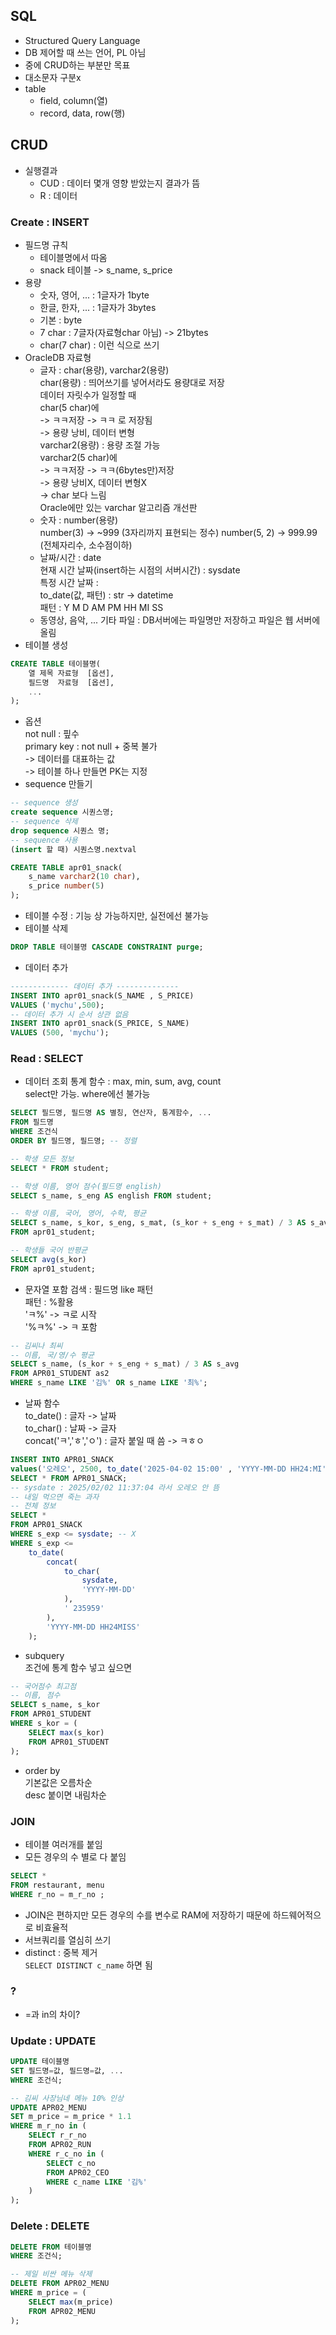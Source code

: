 ## SQL
- Structured Query Language
- DB 제어할 때 쓰는 언어, PL 아님
- 중에 CRUD하는 부분만 목표
- 대소문자 구분x
- table
    - field, column(열)
    - record, data, row(행)

## CRUD
- 실행결과
    - CUD : 데이터 몇개 영향 받았는지 결과가 뜸
    - R : 데이터
### Create : INSERT 
- 필드명 규칙
    - 테이블명에서 따옴
    - snack 테이블 -> s_name, s_price
- 용량
    - 숫자, 영어, ... : 1글자가 1byte
    - 한글, 한자, ... : 1글자가 3bytes
    - 기본 : byte
    - 7 char : 7글자(자료형char 아님) -> 21bytes
    - char(7 char) : 이런 식으로 쓰기
- OracleDB 자료형
    - 글자 : char(용량), varchar2(용량)  
    char(용량) : 띄어쓰기를 넣어서라도 용량대로 저장   
        데이터 자릿수가 일정할 때   
        char(5 char)에  
            -> ㅋㅋ저장 -> ㅋㅋ   로 저장됨  
            -> 용량 낭비, 데이터 변형  
    varchar2(용량) : 용량 조절 가능  
        varchar2(5 char)에  
            -> ㅋㅋ저장 -> ㅋㅋ(6bytes만)저장  
            -> 용량 낭비X, 데이터 변형X  
            -> char 보다 느림  
        Oracle에만 있는 varchar 알고리즘 개선판
    - 숫자 : number(용량)  
        number(3) -> ~999 (3자리까지 표현되는 정수)
        number(5, 2) -> 999.99 (전체자리수, 소수점이하) 
    - 날짜/시간 : date    
        현재 시간 날짜(insert하는 시점의 서버시간) : sysdate  
        특정 시간 날짜 :   
            to_date(값, 패턴) : str -> datetime  
            패턴 : Y M D AM PM HH  MI SS  
    - 동영상, 음악, ... 기타 파일 : DB서버에는 파일명만 저장하고 파일은 웹 서버에 올림
- 테이블 생성
```sql
CREATE TABLE 테이블명(
    열 제목 자료형  [옵션],
    필드명  자료형  [옵션],
    ...
);
```
- 옵션   
    not null : 핖수  
    primary key : not null + 중복 불가  
        -> 데이터를 대표하는 값  
        -> 테이블 하나 만들면 PK는 지정  
- sequence 만들기
```sql
-- sequence 생성
create sequence 시퀀스명;
-- sequence 삭제
drop sequence 시퀀스 명;
-- sequence 사용
(insert 할 때) 시퀀스명.nextval
```

```sql
CREATE TABLE apr01_snack(
    s_name varchar2(10 char),
	s_price number(5)
);
```
- 테이블 수정 : 기능 상 가능하지만, 실전에선 불가능
- 테이블 삭제
```sql
DROP TABLE 테이블명 CASCADE CONSTRAINT purge;
```
- 데이터 추가
```sql
------------- 데이터 추가 --------------
INSERT INTO apr01_snack(S_NAME , S_PRICE)
VALUES ('mychu',500);
-- 데이터 추가 시 순서 상관 없음
INSERT INTO apr01_snack(S_PRICE, S_NAME)
VALUES (500, 'mychu');
```

### Read : SELECT 
- 데이터 조회
    통계 함수 : max, min, sum, avg, count  
    select만 가능. where에선 불가능
```sql
SELECT 필드명, 필드명 AS 별칭, 연산자, 통계함수, ...
FROM 필드명
WHERE 조건식
ORDER BY 필드명, 필드명; -- 정렬

-- 학생 모든 정보
SELECT * FROM student;

-- 학생 이름, 영어 점수(필드명 english)
SELECT s_name, s_eng AS english FROM student;

-- 학생 이름, 국어, 영어, 수학, 평균
SELECT s_name, s_kor, s_eng, s_mat, (s_kor + s_eng + s_mat) / 3 AS s_avg
FROM apr01_student;

-- 학생들 국어 반평균
SELECT avg(s_kor)
FROM apr01_student;
```
- 문자열 포함 검색 : 필드명 like 패턴  
    패턴 : %활용  
    'ㅋ%' -> ㅋ로 시작  
    '%ㅋ%' -> ㅋ 포함  
```sql
-- 김씨나 최씨
-- 이름, 국/영/수 평균
SELECT s_name, (s_kor + s_eng + s_mat) / 3 AS s_avg
FROM APR01_STUDENT as2 
WHERE s_name LIKE '김%' OR s_name LIKE '최%';
```
- 날짜 함수  
    to_date() : 글자 -> 날짜  
    to_char() : 날짜 -> 글자  
    concat('ㅋ','ㅎ','ㅇ') : 글자 붙일 때 씀 -> ㅋㅎㅇ
```sql
INSERT INTO APR01_SNACK 
values('오레오', 2500, to_date('2025-04-02 15:00' , 'YYYY-MM-DD HH24:MI'));
SELECT * FROM APR01_SNACK;
-- sysdate : 2025/02/02 11:37:04 라서 오레오 안 뜸
-- 내일 먹으면 죽는 과자
-- 전체 정보
SELECT *
FROM APR01_SNACK
WHERE s_exp <= sysdate; -- X
WHERE s_exp <= 
    to_date(
        concat(
            to_char(
                sysdate, 
                'YYYY-MM-DD'
            ), 
            ' 235959'
        ), 
        'YYYY-MM-DD HH24MISS'
    );
```
- subquery  
    조건에 통계 함수 넣고 싶으면
```sql
-- 국어점수 최고점
-- 이름, 점수
SELECT s_name, s_kor
FROM APR01_STUDENT
WHERE s_kor = (
    SELECT max(s_kor)
    FROM APR01_STUDENT
);
```
- order by  
    기본값은 오름차순  
    desc 붙이면 내림차순
### JOIN
- 테이블 여러개를 붙임
- 모든 경우의 수 별로 다 붙임
```sql
SELECT *
FROM restaurant, menu
WHERE r_no = m_r_no ;
```
- JOIN은 편하지만 모든 경우의 수를 변수로 RAM에 저장하기 때문에 하드웨어적으로 비효율적
- 서브쿼리를 열심히 쓰기 
- distinct : 중복 제거  
    ```SELECT DISTINCT c_name``` 하면 됨
### ?
- =과 in의 차이?  

### Update : UPDATE
```sql
UPDATE 테이블명
SET 필드명=값, 필드명=값, ...
WHERE 조건식;

-- 김씨 사장님네 메뉴 10% 인상
UPDATE APR02_MENU 
SET m_price = m_price * 1.1
WHERE m_r_no in (
	SELECT r_r_no 
	FROM APR02_RUN
	WHERE r_c_no in (
		SELECT c_no
		FROM APR02_CEO
		WHERE c_name LIKE '김%'
	)
);
```
### Delete : DELETE
```sql
DELETE FROM 테이블명
WHERE 조건식;

-- 제일 비싼 메뉴 삭제
DELETE FROM APR02_MENU
WHERE m_price = (
	SELECT max(m_price)
	FROM APR02_MENU
);